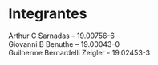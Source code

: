 # Integrantes
Arthur C Sarnadas – 19.00756-6\
Giovanni B Benuthe – 19.00043-0\
Guilherme Bernardelli Zeigler - 19.02453-3
